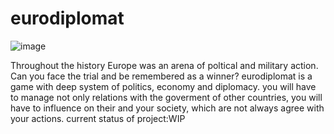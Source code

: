 # eurodiplomat
![image](https://github.com/3jbgv3jkvb3juk/eurodiplomat/assets/80133484/acc75fbd-597d-40d3-8aee-231961a81a62)

Throughout the history Europe was an arena of poltical and military action. Can you face the trial and be remembered as a winner?
eurodiplomat is a game with deep system of politics, economy and diplomacy.
you will have to manage not only relations with the goverment of other countries, you will have to influence on their and your society, which are not always agree with your actions.
current status of project:WIP
